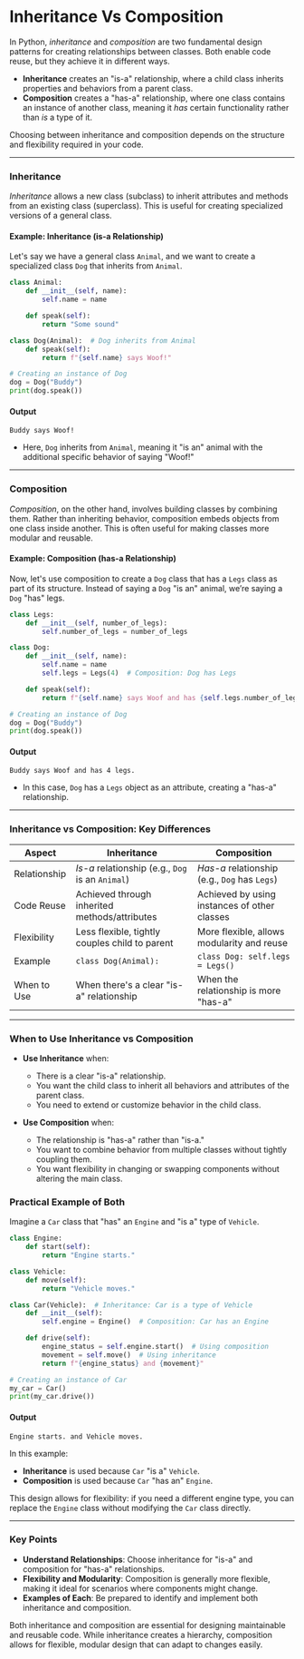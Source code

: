 # Inheritance Vs Composition
In Python, *inheritance* and *composition* are two fundamental design patterns for creating relationships between classes. Both enable code reuse, but they achieve it in different ways. 

- **Inheritance** creates an "is-a" relationship, where a child class inherits properties and behaviors from a parent class.
- **Composition** creates a "has-a" relationship, where one class contains an instance of another class, meaning it *has* certain functionality rather than *is* a type of it.

Choosing between inheritance and composition depends on the structure and flexibility required in your code.

---

### Inheritance

*Inheritance* allows a new class (subclass) to inherit attributes and methods from an existing class (superclass). This is useful for creating specialized versions of a general class.

#### Example: Inheritance (is-a Relationship)

Let's say we have a general class `Animal`, and we want to create a specialized class `Dog` that inherits from `Animal`.

```python
class Animal:
    def __init__(self, name):
        self.name = name

    def speak(self):
        return "Some sound"

class Dog(Animal):  # Dog inherits from Animal
    def speak(self):
        return f"{self.name} says Woof!"

# Creating an instance of Dog
dog = Dog("Buddy")
print(dog.speak())
```

#### Output
```
Buddy says Woof!
```

- Here, `Dog` inherits from `Animal`, meaning it "is an" animal with the additional specific behavior of saying "Woof!"

---

### Composition

*Composition*, on the other hand, involves building classes by combining them. Rather than inheriting behavior, composition embeds objects from one class inside another. This is often useful for making classes more modular and reusable.

#### Example: Composition (has-a Relationship)

Now, let's use composition to create a `Dog` class that has a `Legs` class as part of its structure. Instead of saying a `Dog` "is an" animal, we’re saying a `Dog` "has" legs.

```python
class Legs:
    def __init__(self, number_of_legs):
        self.number_of_legs = number_of_legs

class Dog:
    def __init__(self, name):
        self.name = name
        self.legs = Legs(4)  # Composition: Dog has Legs

    def speak(self):
        return f"{self.name} says Woof and has {self.legs.number_of_legs} legs."

# Creating an instance of Dog
dog = Dog("Buddy")
print(dog.speak())
```

#### Output
```
Buddy says Woof and has 4 legs.
```

- In this case, `Dog` has a `Legs` object as an attribute, creating a "has-a" relationship.

---

### Inheritance vs Composition: Key Differences

| Aspect               | Inheritance                                         | Composition                                    |
|----------------------|-----------------------------------------------------|------------------------------------------------|
| Relationship         | *Is-a* relationship (e.g., `Dog` is an `Animal`)    | *Has-a* relationship (e.g., `Dog` has `Legs`)  |
| Code Reuse           | Achieved through inherited methods/attributes       | Achieved by using instances of other classes   |
| Flexibility          | Less flexible, tightly couples child to parent      | More flexible, allows modularity and reuse     |
| Example              | `class Dog(Animal):`                                | `class Dog: self.legs = Legs()`                |
| When to Use          | When there's a clear "is-a" relationship            | When the relationship is more "has-a"          |

---

### When to Use Inheritance vs Composition

- **Use Inheritance** when:
  - There is a clear "is-a" relationship.
  - You want the child class to inherit all behaviors and attributes of the parent class.
  - You need to extend or customize behavior in the child class.

- **Use Composition** when:
  - The relationship is "has-a" rather than "is-a."
  - You want to combine behavior from multiple classes without tightly coupling them.
  - You want flexibility in changing or swapping components without altering the main class.

### Practical Example of Both

Imagine a `Car` class that "has" an `Engine` and "is a" type of `Vehicle`.

```python
class Engine:
    def start(self):
        return "Engine starts."

class Vehicle:
    def move(self):
        return "Vehicle moves."

class Car(Vehicle):  # Inheritance: Car is a type of Vehicle
    def __init__(self):
        self.engine = Engine()  # Composition: Car has an Engine

    def drive(self):
        engine_status = self.engine.start()  # Using composition
        movement = self.move()  # Using inheritance
        return f"{engine_status} and {movement}"

# Creating an instance of Car
my_car = Car()
print(my_car.drive())
```

#### Output
```
Engine starts. and Vehicle moves.
```

In this example:
- **Inheritance** is used because `Car` "is a" `Vehicle`.
- **Composition** is used because `Car` "has an" `Engine`.

This design allows for flexibility: if you need a different engine type, you can replace the `Engine` class without modifying the `Car` class directly.

---

### Key Points 

- **Understand Relationships**: Choose inheritance for "is-a" and composition for "has-a" relationships.
- **Flexibility and Modularity**: Composition is generally more flexible, making it ideal for scenarios where components might change.
- **Examples of Each**: Be prepared to identify and implement both inheritance and composition.

Both inheritance and composition are essential for designing maintainable and reusable code. While inheritance creates a hierarchy, composition allows for flexible, modular design that can adapt to changes easily.